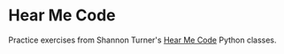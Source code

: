 Hear Me Code
============
Practice exercises from Shannon Turner's [Hear Me Code](https://github.com/hearmecode) Python classes.
